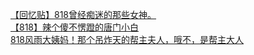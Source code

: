 [【回忆贴】818曾经痴迷的那些女神。](http://tieba.baidu.com/p/2895633543?see_lz=1&pn=)   
[【818】辣个傻不愣蹬的唐门小白](http://tieba.baidu.com/p/2895731580?see_lz=1&pn=)   
[818风雨大姨妈！那个吊炸天的帮主夫人，哦不，是帮主大人](http://tieba.baidu.com/p/2895752215?see_lz=1&pn=)   
